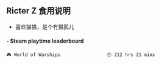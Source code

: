## Ricter Z 食用说明
- 喜欢猫猫，是个冇猫孤儿

<!-- steam-box start -->
#### - Steam playtime leaderboard
```text
🎮 World of Warships                 🕘 212 hrs 21 mins
```
<!-- Powered by https://github.com/YouEclipse/steam-box . -->
<!-- steam-box end -->
